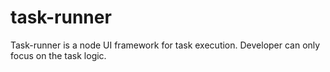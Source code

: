 task-runner
===========

Task-runner is a node UI framework for task execution. Developer can only focus on the task logic.
